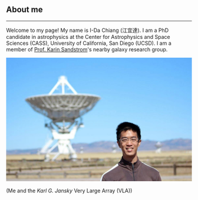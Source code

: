 ## About me

<hr>

Welcome to my page! My name is I-Da Chiang (江宜達). I am a PhD candidate in astrophysics at the Center for Astrophysics and Space Sciences (CASS), University of California, San Diego (UCSD). I am a member of <a href="http://karinsandstrom.github.io/" target="_blank">Prof. Karin Sandstrom</a>'s nearby galaxy research group.

![Me_and_VLA](photo_vla.jpg)

(Me and the *Karl G. Jansky* Very Large Array (VLA))
